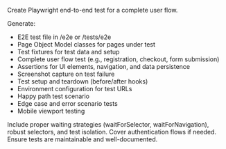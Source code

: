 Create Playwright end-to-end test for a complete user flow.

Generate:
- E2E test file in /e2e or /tests/e2e
- Page Object Model classes for pages under test
- Test fixtures for test data and setup
- Complete user flow test (e.g., registration, checkout, form submission)
- Assertions for UI elements, navigation, and data persistence
- Screenshot capture on test failure
- Test setup and teardown (before/after hooks)
- Environment configuration for test URLs
- Happy path test scenario
- Edge case and error scenario tests
- Mobile viewport testing

Include proper waiting strategies (waitForSelector, waitForNavigation), robust selectors, and test isolation. Cover authentication flows if needed. Ensure tests are maintainable and well-documented.
